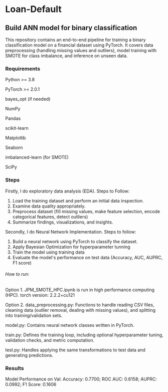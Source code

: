 # Loan-Default
## Build ANN model for binary classification

This repository contains an end-to-end pipeline for training a binary classification model on a financial dataset using PyTorch. It covers data preprocessing (handling missing values and outliers), model training with SMOTE for class imbalance, and inference on unseen data.

### Requirements
Python >= 3.8

PyTorch >= 2.0.1

bayes_opt (if needed)

NumPy

Pandas

scikit-learn

Matplotlib

Seaborn

imbalanced-learn (for SMOTE)

SciPy

### Steps
Firstly, I do exploratory data analysis (EDA). Steps to Follow:
  1. Load the training dataset and perform an initial data inspection.
  2. Examine data quality appropriately.
  3. Preprocess dataset (fill missing values, make feature selection, encode categorical features, detect outliers)
  4. Summarize findings, visualizations, and insights.

Secondly, I do Neural Network Implementation. Steps to follow:
  1. Build a neural network using PyTorch to classify the dataset.
  2. Apply Bayesian Optimization for hyperparameter tunning
  3. Train the model using training data
  4. Evaluate the model's performance on test data (Accuracy, AUC, AUPRC, F1 score)


###### How to run:
Option 1. JPM_SMOTE_HPC.ipynb is run in high performance computing (HPC). torch version: 2.2.2+cu121

Option 2. data_preprocessing.py: Functions to handle reading CSV files, cleaning data (outlier removal, dealing with missing values), and splitting into training/validation sets.

model.py: Contains neural network classes written in PyTorch.

train.py: Defines the training loop, including optional hyperparameter tuning, validation checks, and metric computation.

test.py: Handles applying the same transformations to test data and generating predictions.


### Results
Model Performance on Val:
Accuracy: 0.7700;
ROC AUC: 0.6158;
AUPRC: 0.0992;
F1 Score: 0.1606
